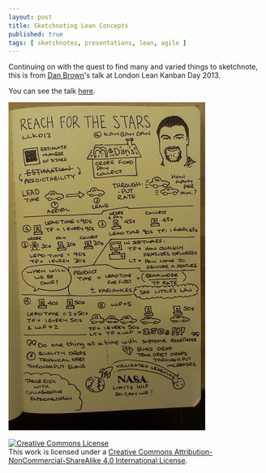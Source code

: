 ```yaml
---
layout: post
title: Sketchnoting Lean Concepts
published: true
tags: [ sketchnotes, presentations, lean, agile ]
---
```


Continuing on with the quest to find many and varied things to sketchnote, 
this is from [Dan Brown](https://twitter.com/KanbanDan)'s talk at London 
Lean Kanban Day 2013.

You can see the talk [here](https://www.youtube.com/watch?v=JYHjt78Iceg). 

![sketchnote](/img/posts/sketchnoting-lean-concepts/sketchnoting-lean-concepts-lofi.png)

<a rel="license" href="http://creativecommons.org/licenses/by-nc-sa/4.0/">
<img alt="Creative Commons License" style="border-width:0" src="https://i.creativecommons.org/l/by-nc-sa/4.0/88x31.png" />
</a>
<br />
This work is licensed under a <a rel="license" href="http://creativecommons.org/licenses/by-nc-sa/4.0/">Creative Commons Attribution-NonCommercial-ShareAlike 4.0 International License</a>.






